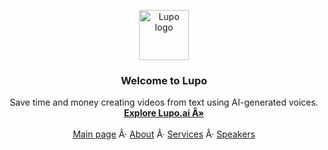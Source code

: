 <p align="center">
  <a href="https://lupo.ai">
    <img src="https://i.ibb.co/FBCnbYZ/wallhaven-83jelj.jpg" alt="Lupo logo" height="80">
  </a>
</p>

<h3 align="center">Welcome to Lupo</h3>

<p align="center">
  Save time and money creating videos from text using AI-generated voices.
  <br>
  <a href="https://lupo.ai"><strong>Explore Lupo.ai Â»</strong></a>
  <br>
  <br>
  <a href="https://addonsbc.github.io/Test/">Main page</a>
  Â·
  <a href="https://addonsbc.github.io/Test/About">About</a>
  Â·
  <a href="https://addonsbc.github.io/Test/Services">Services</a>
  Â·
  <a href="https://addonsbc.github.io/Test/Speakers">Speakers</a>
</p>


